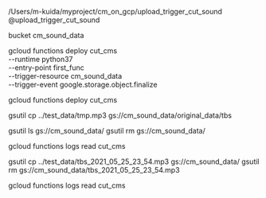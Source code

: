 /Users/m-kuida/myproject/cm_on_gcp/upload_trigger_cut_sound
@upload_trigger_cut_sound

bucket cm_sound_data


gcloud functions deploy cut_cms \
--runtime python37 \
--entry-point first_func \
--trigger-resource cm_sound_data \
--trigger-event google.storage.object.finalize

gcloud functions deploy cut_cms


gsutil cp ../test_data/tmp.mp3 gs://cm_sound_data/original_data/tbs

gsutil ls gs://cm_sound_data/
gsutil rm gs://cm_sound_data/

gcloud functions logs read cut_cms

gsutil cp ../test_data/tbs_2021_05_25_23_54.mp3 gs://cm_sound_data/
gsutil rm gs://cm_sound_data/tbs_2021_05_25_23_54.mp3

gcloud functions logs read cut_cms